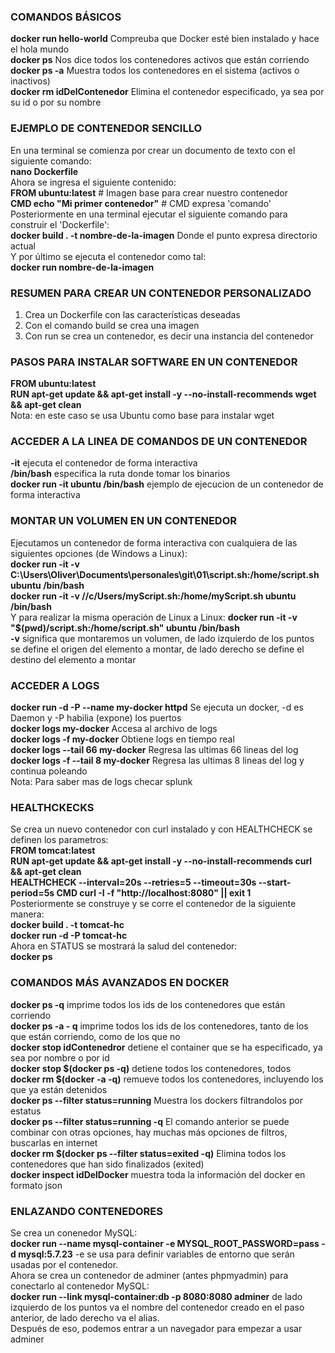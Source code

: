 ### COMANDOS BÁSICOS
**docker run hello-world** Compreuba que Docker esté bien instalado y hace el hola mundo  
**docker ps** Nos dice todos los contenedores activos que están corriendo  
**docker ps -a** Muestra todos los contenedores en el sistema (activos o inactivos)  
**docker rm idDelContenedor** Elimina el contenedor especificado, ya sea por su id o por su nombre  

### EJEMPLO DE CONTENEDOR SENCILLO
En una terminal se comienza por crear un documento de texto con el siguiente comando:  
**nano Dockerfile**  
Ahora se ingresa el siguiente contenido:  
**FROM ubuntu:latest** # Imagen base para crear nuestro contenedor  
**CMD echo "Mi primer contenedor"** # CMD expresa 'comando'  
Posteriormente en una terminal ejecutar el siguiente comando para construir el 'Dockerfile':  
**docker build . -t nombre-de-la-imagen** Donde el punto expresa directorio actual  
Y por último se ejecuta el contenedor como tal:  
**docker run nombre-de-la-imagen**

### RESUMEN PARA CREAR UN CONTENEDOR PERSONALIZADO
1) Crea un Dockerfile con las características deseadas
2) Con el comando build se crea una imagen
3) Con run se crea un contenedor, es decir una instancia del contenedor

### PASOS PARA INSTALAR SOFTWARE EN UN CONTENEDOR
**FROM ubuntu:latest**  
**RUN apt-get update && apt-get install -y --no-install-recommends wget && apt-get clean**  
Nota: en este caso se usa Ubuntu como base para instalar wget  

### ACCEDER A LA LINEA DE COMANDOS DE UN CONTENEDOR
**-it** ejecuta el contenedor de forma interactiva  
**/bin/bash** especifica la ruta donde tomar los binarios  
**docker run -it ubuntu /bin/bash** ejemplo de ejecucion de un contenedor de forma interactiva

### MONTAR UN VOLUMEN EN UN CONTENEDOR
Ejecutamos un contenedor de forma interactiva con cualquiera de las siguientes opciones (de Windows a Linux):  
**docker run -it -v C:\Users\Oliver\Documents\personales\git\01\script.sh:/home/script.sh ubuntu /bin/bash**  
**docker run -it -v //c/Users/myScript.sh:/home/myScript.sh ubuntu /bin/bash**  
Y para realizar la misma operación de Linux a Linux:
**docker run -it -v "$(pwd)/script.sh:/home/script.sh" ubuntu /bin/bash**  
**-v** significa que montaremos un volumen, de lado izquierdo de los puntos se define el origen del elemento a montar, de lado derecho se define el destino del elemento a montar  

### ACCEDER A LOGS
**docker run -d -P --name my-docker httpd** Se ejecuta un docker, -d es Daemon y -P habilia (expone) los puertos  
**docker logs my-docker** Accesa al archivo de logs  
**docker logs -f my-docker** Obtiene logs en tiempo real  
**docker logs --tail 66 my-docker** Regresa las ultimas 66 lineas del log  
**docker logs -f --tail 8 my-docker** Regresa las ultimas 8 lineas del log y continua poleando  
Nota: Para saber mas de logs checar splunk  

### HEALTHCKECKS
Se crea un nuevo contenedor con curl instalado y con HEALTHCHECK se definen los parametros:  
**FROM tomcat:latest**  
**RUN apt-get update && apt-get install -y --no-install-recommends curl && apt-get clean**  
**HEALTHCHECK --interval=20s --retries=5 --timeout=30s --start-period=5s CMD curl -I -f "http://localhost:8080" || exit 1**  
Posteriormente se construye y se corre el contenedor de la siguiente manera:  
**docker build . -t tomcat-hc**  
**docker run -d -P tomcat-hc**  
Ahora en STATUS se mostrará la salud del contenedor:  
**docker ps**  

### COMANDOS MÁS AVANZADOS EN DOCKER  
**docker ps -q** imprime todos los ids de los contenedores que están corriendo  
**docker ps -a - q** imprime todos los ids de los contenedores, tanto de los que están corriendo, como de los que no  
**docker stop idContenedror** detiene el container que se ha especificado, ya sea por nombre o por id  
**docker stop $(docker ps -q)** detiene todos los contenedores, todos  
**docker rm $(docker -a -q)** remueve todos los contenedores, incluyendo los que ya están detenidos  
**docker ps --filter status=running** Muestra los dockers filtrandolos por estatus  
**docker ps --filter status=running -q** El comando anterior se puede combinar con otras opciones, hay muchas más opciones de filtros, buscarlas en internet  
**docker rm $(docker ps --filter status=exited -q)** Elimina todos los contenedores que han sido finalizados (exited)  
**docker inspect idDelDocker** muestra toda la información del docker  en formato json  

### ENLAZANDO CONTENEDORES
Se crea un conenedor MySQL:  
**docker run --name mysql-container -e MYSQL_ROOT_PASSWORD=pass -d mysql:5.7.23** -e se usa para definir variables de entorno que serán usadas por el contenedor.  
Ahora se crea un contenedor de adminer (antes phpmyadmin) para conectarlo al contenedor MySQL:  
**docker run --link mysql-container:db -p 8080:8080 adminer** de lado izquierdo de los puntos va el nombre del contenedor creado en el paso anterior, de lado derecho va el alias.  
Después de eso, podemos entrar a un navegador para empezar a usar adminer  
